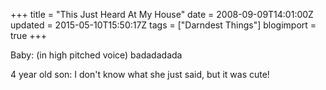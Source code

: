 +++
title = "This Just Heard At My House"
date = 2008-09-09T14:01:00Z
updated = 2015-05-10T15:50:17Z
tags = ["Darndest Things"]
blogimport = true 
+++

Baby: (in high pitched voice)  badadadada

4 year old son: I don't know what she just said, but it was cute!
